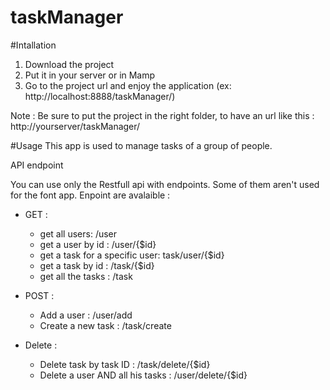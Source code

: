 # taskManager

#Intallation 
1) Download the project
2) Put it in your server or in Mamp 
3) Go to the project url and enjoy the application (ex: http://localhost:8888/taskManager/)
  
  Note : Be sure to put the project in the right folder, to have an url like this : http://yourserver/taskManager/

#Usage
This app is used to manage tasks of a group of people. 

API endpoint

You can use only the Restfull api with endpoints. Some of them aren't used for the font app. 
Enpoint are avalaible :

   -  GET :
        -   get all users: /user
        -   get a user by id : /user/{$id}
        -   get a task for a specific user: task/user/{$id}
        -   get a task by id : /task/{$id}
        -   get all the tasks : /task
    
   -    POST : 
        -   Add a user : /user/add
        -   Create a new task : /task/create
        
   -    Delete :
        -   Delete task by task ID : /task/delete/{$id}
        -   Delete a user AND all his tasks : /user/delete/{$id}